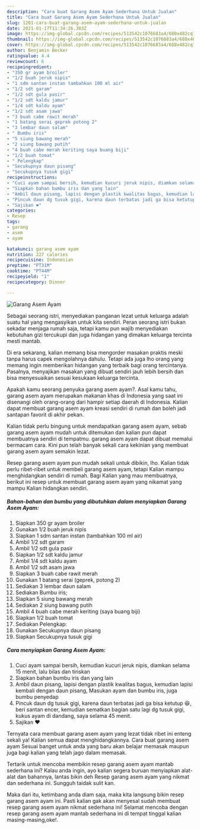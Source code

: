 ```yaml
---
description: "Cara buat Garang Asem Ayam Sederhana Untuk Jualan"
title: "Cara buat Garang Asem Ayam Sederhana Untuk Jualan"
slug: 1201-cara-buat-garang-asem-ayam-sederhana-untuk-jualan
date: 2021-01-17T11:34:26.303Z
image: https://img-global.cpcdn.com/recipes/513542c1076683a4/680x482cq70/garang-asem-ayam-foto-resep-utama.jpg
thumbnail: https://img-global.cpcdn.com/recipes/513542c1076683a4/680x482cq70/garang-asem-ayam-foto-resep-utama.jpg
cover: https://img-global.cpcdn.com/recipes/513542c1076683a4/680x482cq70/garang-asem-ayam-foto-resep-utama.jpg
author: Benjamin Becker
ratingvalue: 4.4
reviewcount: 6
recipeingredient:
- "350 gr ayam broiler"
- "1/2 buah jeruk nipis"
- "1 sdm santan instan tambahkan 100 ml air"
- "1/2 sdt garam"
- "1/2 sdt gula pasir"
- "1/2 sdt kaldu jamur"
- "1/4 sdt kaldu ayam"
- "1/2 sdt asam jawa"
- "3 buah cabe rawit merah"
- "1 batang serai geprek potong 2"
- "3 lembar daun salam"
- " Bumbu iris"
- "5 siung bawang merah"
- "2 siung bawang putih"
- "4 buah cabe merah keriting saya buang biji"
- "1/2 buah tomat"
- " Pelengkap"
- "Secukupnya daun pisang"
- "Secukupnya tusuk gigi"
recipeinstructions:
- "Cuci ayam sampai bersih, kemudian kucuri jeruk nipis, diamkan selama 15 menit, lalu bilas dan tiriskan"
- "Siapkan bahan bumbu iris dan yang lain"
- "Ambil daun pisang, lapisi dengan plastik kwalitas bagus, kemudian lapisi kembali dengan daun pisang, Masukan ayam dan bumbu iris, juga bumbu penyedap"
- "Pincuk daun dg tusuk gigi, karena daun terbatas jadi ga bisa ketutup 😆, beri santan encer, kemudian sematkan bagian satu lagi dg tusuk gigi, kukus ayam di dandang, saya selama 45 menit."
- "Sajikan ❤️"
categories:
- Resep
tags:
- garang
- asem
- ayam

katakunci: garang asem ayam 
nutrition: 227 calories
recipecuisine: Indonesian
preptime: "PT31M"
cooktime: "PT44M"
recipeyield: "1"
recipecategory: Dinner

---
```



![Garang Asem Ayam](https://img-global.cpcdn.com/recipes/513542c1076683a4/680x482cq70/garang-asem-ayam-foto-resep-utama.jpg)

Sebagai seorang istri, menyediakan panganan lezat untuk keluarga adalah suatu hal yang mengasyikan untuk kita sendiri. Peran seorang istri bukan sekadar menjaga rumah saja, tetapi kamu pun wajib menyediakan kebutuhan gizi tercukupi dan juga hidangan yang dimakan keluarga tercinta mesti mantab.

Di era  sekarang, kalian memang bisa mengorder masakan praktis meski tanpa harus capek mengolahnya dahulu. Tetapi ada juga lho orang yang memang ingin memberikan hidangan yang terbaik bagi orang tercintanya. Pasalnya, menyajikan masakan yang dibuat sendiri jauh lebih bersih dan bisa menyesuaikan sesuai kesukaan keluarga tercinta. 



Apakah kamu seorang penyuka garang asem ayam?. Asal kamu tahu, garang asem ayam merupakan makanan khas di Indonesia yang saat ini disenangi oleh orang-orang dari hampir setiap daerah di Indonesia. Kalian dapat membuat garang asem ayam kreasi sendiri di rumah dan boleh jadi santapan favorit di akhir pekan.

Kalian tidak perlu bingung untuk mendapatkan garang asem ayam, sebab garang asem ayam mudah untuk ditemukan dan kalian pun dapat membuatnya sendiri di tempatmu. garang asem ayam dapat dibuat memalui bermacam cara. Kini pun telah banyak sekali cara kekinian yang membuat garang asem ayam semakin lezat.

Resep garang asem ayam pun mudah sekali untuk dibikin, lho. Kalian tidak perlu ribet-ribet untuk membeli garang asem ayam, tetapi Kalian mampu menghidangkan sendiri di rumah. Bagi Kalian yang mau membuatnya, berikut ini resep untuk membuat garang asem ayam yang nikamat yang mampu Kalian hidangkan sendiri.

<!--inarticleads1-->

##### Bahan-bahan dan bumbu yang dibutuhkan dalam menyiapkan Garang Asem Ayam:

1. Siapkan 350 gr ayam broiler
1. Gunakan 1/2 buah jeruk nipis
1. Siapkan 1 sdm santan instan (tambahkan 100 ml air)
1. Ambil 1/2 sdt garam
1. Ambil 1/2 sdt gula pasir
1. Siapkan 1/2 sdt kaldu jamur
1. Ambil 1/4 sdt kaldu ayam
1. Ambil 1/2 sdt asam jawa
1. Siapkan 3 buah cabe rawit merah
1. Gunakan 1 batang serai (geprek, potong 2)
1. Sediakan 3 lembar daun salam
1. Sediakan  Bumbu iris;
1. Siapkan 5 siung bawang merah
1. Sediakan 2 siung bawang putih
1. Ambil 4 buah cabe merah keriting (saya buang biji)
1. Siapkan 1/2 buah tomat
1. Sediakan  Pelengkap:
1. Gunakan Secukupnya daun pisang
1. Siapkan Secukupnya tusuk gigi




<!--inarticleads2-->

##### Cara menyiapkan Garang Asem Ayam:

1. Cuci ayam sampai bersih, kemudian kucuri jeruk nipis, diamkan selama 15 menit, lalu bilas dan tiriskan
1. Siapkan bahan bumbu iris dan yang lain
1. Ambil daun pisang, lapisi dengan plastik kwalitas bagus, kemudian lapisi kembali dengan daun pisang, Masukan ayam dan bumbu iris, juga bumbu penyedap
1. Pincuk daun dg tusuk gigi, karena daun terbatas jadi ga bisa ketutup 😆, beri santan encer, kemudian sematkan bagian satu lagi dg tusuk gigi, kukus ayam di dandang, saya selama 45 menit.
1. Sajikan ❤️




Ternyata cara membuat garang asem ayam yang lezat tidak ribet ini enteng sekali ya! Kalian semua dapat menghidangkannya. Cara buat garang asem ayam Sesuai banget untuk anda yang baru akan belajar memasak maupun juga bagi kalian yang telah jago dalam memasak.

Tertarik untuk mencoba membikin resep garang asem ayam mantab sederhana ini? Kalau anda ingin, ayo kalian segera buruan menyiapkan alat-alat dan bahannya, lantas bikin deh Resep garang asem ayam yang nikmat dan sederhana ini. Sungguh taidak sulit kan. 

Maka dari itu, ketimbang anda diam saja, maka kita langsung bikin resep garang asem ayam ini. Pasti kalian gak akan menyesal sudah membuat resep garang asem ayam nikmat sederhana ini! Selamat mencoba dengan resep garang asem ayam mantab sederhana ini di tempat tinggal kalian masing-masing,oke!.

